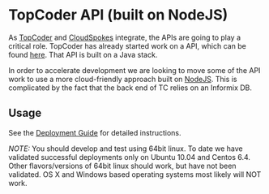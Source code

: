 TopCoder API (built on NodeJS)
==============================

As [TopCoder](http://www.topcoder.com/tc) and [CloudSpokes](http://www.cloudspokes) integrate, the APIs are going to play a critical role. TopCoder has already started work on a API, which can be found [here](http://dev.topcoder.com). That API is built on a Java stack.

In order to accelerate development we are looking to move some of the API work to use a more cloud-friendly approach built on [NodeJS](http://www.nodejs.org). This is complicated by the fact that the back end of TC relies on an Informix DB.

Usage
-----

See the [Deployment Guide](https://github.com/cloudspokes/tc-api/blob/master/docs/Deployment%20Guide.doc) for detailed instructions. 

*NOTE:* You should develop and test using 64bit linux. To date we have validated successful deployments only on Ubuntu 10.04 and Centos 6.4. Other flavors/versions of 64bit linux should work, but have not been validated. OS X and Windows based operating systems most likely will NOT work.

